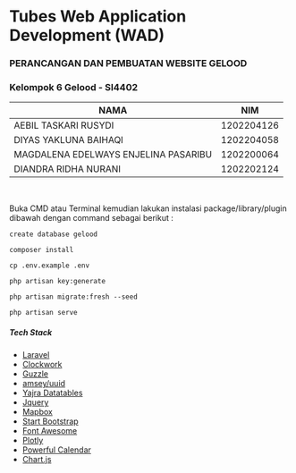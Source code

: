 # Tubes Web Application Development (WAD)

### PERANCANGAN DAN PEMBUATAN WEBSITE GELOOD

### Kelompok 6 Gelood - SI4402

|  NAMA |  NIM  |
| ------------ | ------------ |
|  AEBIL TASKARI RUSYDI |  1202204126 |
|  DIYAS YAKLUNA BAIHAQI |  1202204058  |
|  MAGDALENA EDELWAYS ENJELINA PASARIBU |  1202200064  |
|  DIANDRA RIDHA NURANI |  1202202124  |


<br />

Buka CMD atau Terminal kemudian lakukan instalasi package/library/plugin dibawah dengan command sebagai berikut :

`create database gelood`

`composer install`

`cp .env.example .env`

`php artisan key:generate`

`php artisan migrate:fresh --seed`

`php artisan serve`
<br />

##### Tech Stack

- [Laravel](https://laravel.com/ "Laravel")
- [Clockwork](https://github.com/itsgoingd/clockwork "Clockwork")
- [Guzzle](https://docs.guzzlephp.org/en/stable/overview.html "Guzzle")
- [amsey/uuid](https://uuid.ramsey.dev/en/stable/ "amsey/uuid")
- [Yajra Datatables](https://yajrabox.com/docs/laravel-datatables/master/installation "Yajra")
- [Jquery](https://jquery.com/ "Jquery")
- [Mapbox](https://www.mapbox.com/ "Mapbox")
- [Start Bootstrap](https://startbootstrap.com/ "Start Bootstrap")
- [Font Awesome](https://fontawesome.com/ "Font Awesome")
- [Plotly](https://plotly.com/ "Plotly")
- [Powerful Calendar](https://www.jqueryscript.net/time-clock/powerful-calendar.html "Powerful Calendar")
- [Chart.js](https://www.chartjs.org/ "Chart.js")

<br />

